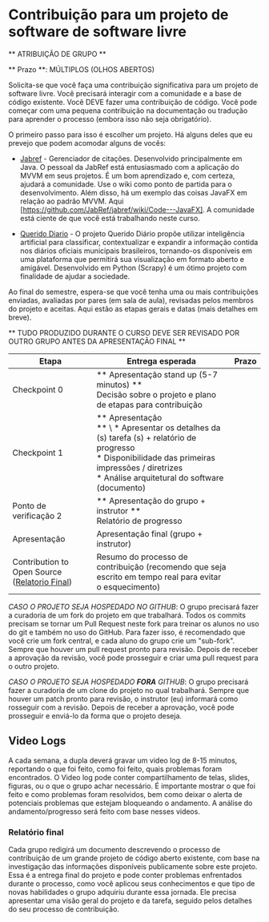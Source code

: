 # Contribuição para um projeto de software de software livre

** ATRIBUIÇÃO DE GRUPO **

** Prazo **: MÚLTIPLOS (OLHOS ABERTOS)

Solicita-se que você faça uma contribuição significativa para um projeto de software livre. Você precisará interagir com a comunidade e a base de código existente. Você DEVE fazer uma contribuição de código. Você pode começar com uma pequena contribuição na documentação ou tradução para aprender o processo (embora isso não seja obrigatório).

O primeiro passo para isso é escolher um projeto. Há alguns deles que eu prevejo que podem acomodar alguns de vocês:

* [Jabref](http://www.github.com/Jabref/Jabref) - Gerenciador de citações. Desenvolvido principalmente em Java. O pessoal da JabRef está entusiasmado com a aplicação do MVVM em seus projetos. É um bom aprendizado e, com certeza, ajudará a comunidade. Use o wiki como ponto de partida para o desenvolvimento. Além disso, há um exemplo das coisas JavaFX em relação ao padrão MVVM. Aqui [https://github.com/JabRef/jabref/wiki/Code---JavaFX]. A comunidade está ciente de que você está trabalhando neste curso.

* [Querido Diario](https://github.com/okfn-brasil/querido-diario) -  O projeto Querido Diário propõe utilizar inteligência artificial para classificar, contextualizar e expandir a informação contida nos diários oficiais municipais brasileiros, tornando-os disponíveis em uma plataforma que permitirá sua visualização em formato aberto e amigável. Desenvolvido em Python (Scrapy) é um ótimo projeto com finalidade de ajudar a sociedade.

Ao final do semestre, espera-se que você tenha uma ou mais contribuições enviadas, avaliadas por pares (em sala de aula), revisadas pelos membros do projeto e aceitas. Aqui estão as etapas gerais e datas (mais detalhes em breve).

** TUDO PRODUZIDO DURANTE O CURSO DEVE SER REVISADO POR OUTRO GRUPO ANTES DA APRESENTAÇÃO FINAL **

| Etapa | Entrega esperada | Prazo
| ------|------------------|-------|
| Checkpoint 0 | ** Apresentação stand up (5-7 minutos) ** <br> Decisão sobre o projeto e plano de etapas para contribuição | |
| Checkpoint 1 | ** Apresentação <br> ** \ * Apresentar os detalhes da (s) tarefa (s) + relatório de progresso <br> * Disponibilidade das primeiras impressões / diretrizes <br> * Análise arquitetural do software (documento) | |
| Ponto de verificação 2 | ** Apresentação do grupo + instrutor ** <br> Relatório de progresso | |
| Apresentação| Apresentação final (grupo + instrutor)| |
| Contribution to Open Source ([Relatorio Final](#Relatório-final)) | Resumo do processo de contribuição (recomendo que seja escrito em tempo real para evitar o esquecimento) | |

*CASO O PROJETO SEJA HOSPEDADO NO GITHUB*: O grupo precisará fazer a curadoria de um fork do projeto em que trabalhará. Todos os commits precisam se tornar um Pull Request neste fork para treinar os alunos no uso do git e também no uso do GitHub. Para fazer isso, é recomendado que você crie um fork central, e cada aluno do grupo crie um "sub-fork". Sempre que houver um pull request pronto para revisão. Depois de receber a aprovação da revisão, você pode prosseguir e criar uma  pull request para o outro projeto.


*CASO O PROJETO SEJA HOSPEDADO **FORA** GITHUB*: O grupo precisará fazer a curadoria de um clone do projeto no qual trabalhará. Sempre que houver um patch pronto para revisão, o instrutor (eu) informará como rosseguir com a revisão. Depois de receber a aprovação, você pode prosseguir e enviá-lo da forma que o projeto deseja.


## Video Logs
A cada semana, a dupla deverá gravar um video log de 8-15 minutos, reportando o que foi feito, como foi feito, quais problemas foram encontrados. O Video log pode conter compartilhamento de telas, slides, figuras, ou o que o grupo achar necessário. É importante mostrar o que foi feito e como problemas foram resolvidos, bem como deixar o alerta de potenciais problemas que estejam bloqueando o andamento. A análise do andamento/progresso será feito com base nesses videos.

### Relatório final

Cada grupo redigirá um documento descrevendo o processo de contribuição de um grande projeto de código aberto existente, com base na investigação das informações disponíveis publicamente sobre este projeto. Essa é a entrega final do projeto e pode conter problemas enfrentados durante o processo, como você aplicou seus conhecimentos e que tipo de novas habilidades o grupo adquiriu durante essa jornada. Ele precisa apresentar uma visão geral do projeto e da tarefa, seguido pelos detalhes do seu processo de contribuição.
